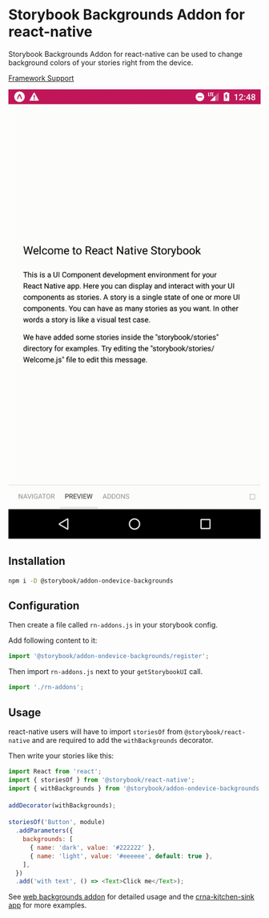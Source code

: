 # Storybook Backgrounds Addon for react-native

Storybook Backgrounds Addon for react-native can be used to change background colors of your stories right from the device.

[Framework Support](../../ADDONS_SUPPORT.md)

![Storybook Addon Backgrounds Demo](docs/demo.gif)

## Installation

```sh
npm i -D @storybook/addon-ondevice-backgrounds
```

## Configuration

Then create a file called `rn-addons.js` in your storybook config.

Add following content to it:

```js
import '@storybook/addon-ondevice-backgrounds/register';
```

Then import `rn-addons.js` next to your `getStorybookUI` call.
```js
import './rn-addons';
```

## Usage

react-native users will have to import `storiesOf` from `@storybook/react-native` and are required to add the `withBackgrounds` decorator.

Then write your stories like this:

```js
import React from 'react';
import { storiesOf } from '@storybook/react-native';
import { withBackgrounds } from '@storybook/addon-ondevice-backgrounds';

addDecorator(withBackgrounds);

storiesOf('Button', module)
  .addParameters({
    backgrounds: [
      { name: 'dark', value: '#222222' },
      { name: 'light', value: '#eeeeee', default: true },
    ],
  })
  .add('with text', () => <Text>Click me</Text>);
```

See [web backgrounds addon](../backgrounds#usage) for detailed usage and the [crna-kitchen-sink app](../../examples-native/crna-kitchen-sink) for more examples.
